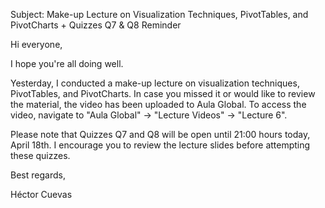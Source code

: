 Subject: Make-up Lecture on Visualization Techniques, PivotTables, and PivotCharts + Quizzes Q7 & Q8 Reminder

Hi everyone,

I hope you're all doing well.

Yesterday, I conducted a make-up lecture on visualization techniques, PivotTables, and PivotCharts. In case you missed it or would like to review the material, the video has been uploaded to Aula Global. To access the video, navigate to "Aula Global" -> "Lecture Videos" -> "Lecture 6".

Please note that Quizzes Q7 and Q8 will be open until 21:00 hours today, April 18th. I encourage you to review the lecture slides before attempting these quizzes.

Best regards,

Héctor Cuevas
